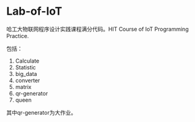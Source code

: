 # Lab-of-IoT
哈工大物联网程序设计实践课程满分代码。HIT Course of IoT Programming Practice.

包括：
1. Calculate
2. Statistic
3. big_data
4. converter
5. matrix
6. qr-generator
7. queen
   
其中qr-generator为大作业。
